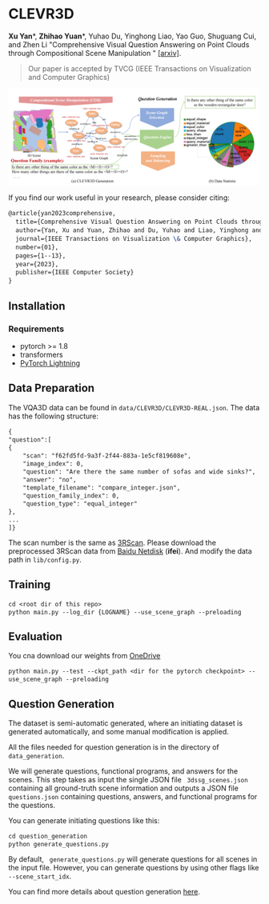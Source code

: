 # CLEVR3D

**Xu Yan***, **Zhihao Yuan***, Yuhao Du, Yinghong Liao, Yao Guo, Shuguang Cui, and Zhen Li 
"Comprehensive Visual Question Answering on Point Clouds through Compositional Scene Manipulation
" [[arxiv]](https://arxiv.org/pdf/2112.11691.pdf).

> Our paper is accepted by TVCG (IEEE Transactions on Visualization and Computer Graphics)

 ![image](img/fig1.png)
 
 
If you find our work useful in your research, please consider citing:
```latex
@article{yan2023comprehensive,
  title={Comprehensive Visual Question Answering on Point Clouds through Compositional Scene Manipulation},
  author={Yan, Xu and Yuan, Zhihao and Du, Yuhao and Liao, Yinghong and Guo, Yao and Cui, Shuguang and Li, Zhen},
  journal={IEEE Transactions on Visualization \& Computer Graphics},
  number={01},
  pages={1--13},
  year={2023},
  publisher={IEEE Computer Society}
}
```


## Installation

### Requirements
- pytorch >= 1.8 
- transformers
- [PyTorch Lightning](https://lightning.ai/docs/pytorch/stable/)

## Data Preparation
The VQA3D data can be found in `data/CLEVR3D/CLEVR3D-REAL.json`. The data has the following structure:
```
{
"question":[
{
    "scan": "f62fd5fd-9a3f-2f44-883a-1e5cf819608e",
    "image_index": 0,
    "question": "Are there the same number of sofas and wide sinks?",
    "answer": "no",
    "template_filename": "compare_integer.json",
    "question_family_index": 0,
    "question_type": "equal_integer"
},
...
]}
```
The scan number is the same as [3RScan](https://github.com/WaldJohannaU/3RScan).
Please download the preprocessed 3RScan data from [Baidu Netdisk](https://pan.baidu.com/s/1q-K79cEeHzUaBJ1ZjkNxvw) (**ifei**). And modify the data path in `lib/config.py`.

## Training
```shell
cd <root dir of this repo>
python main.py --log_dir {LOGNAME} --use_scene_graph --preloading
```


## Evaluation
You cna download our weights from [OneDrive](https://cuhko365-my.sharepoint.com/:u:/g/personal/221019046_link_cuhk_edu_cn/EUZZSwJPTD9Btep3Z2lYa10BqxXJ4ecJydWa_pX5YQk9DQ?e=SkznPm)
```shell
python main.py --test --ckpt_path <dir for the pytorch checkpoint> --use_scene_graph --preloading
```

## Question Generation

The dataset is semi-automatic generated, where an initiating dataset is generated automatically, and some manual modification is applied.

All the files needed for question generation is in the directory of ```data_generation```.

We will generate questions, functional programs, and answers for the scenes. This step takes as input the single JSON file ``` 3dssg_scenes.json``` containing all ground-truth scene information and outputs a JSON file ``` questions.json``` containing questions, answers, and functional programs for the questions.

You can generate initiating questions like this:

```
cd question_generation
python generate_questions.py
```

By default, ``` generate_questions.py``` will generate questions for all scenes in the input file. However, you can generate questions by using other flags like ```--scene_start_idx```.

You can find more details about question generation [here](data_generation/README.md).